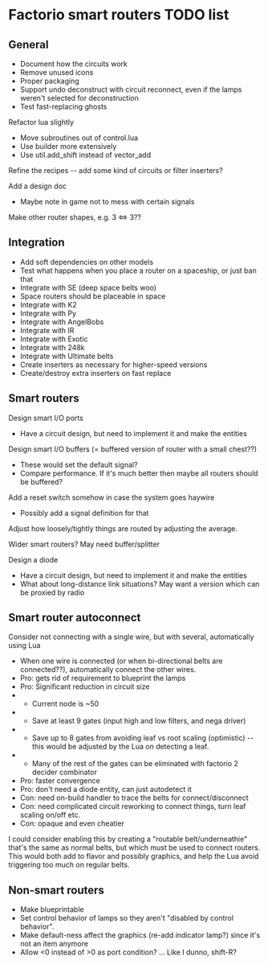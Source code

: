 # Factorio smart routers TODO list

## General
* Document how the circuits work
* Remove unused icons
* Proper packaging
* Support undo deconstruct with circuit reconnect, even if the lamps weren't selected for deconstruction
* Test fast-replacing ghosts

Refactor lua slightly
* Move subroutines out of control.lua
* Use builder more extensively
* Use util.add_shift instead of vector_add

Refine the recipes -- add some kind of circuits or filter inserters?

Add a design doc
* Maybe note in game not to mess with certain signals

Make other router shapes, e.g. 3 <=> 3??

## Integration

* Add soft dependencies on other models
* Test what happens when you place a router on a spaceship, or just ban that
* Integrate with SE (deep space belts woo)
* Space routers should be placeable in space
* Integrate with K2
* Integrate with Py
* Integrate with AngelBobs
* Integrate with IR
* Integrate with Exotic
* Integrate with 248k
* Integrate with Ultimate belts
* Create inserters as necessary for higher-speed versions
* Create/destroy extra inserters on fast replace

## Smart routers

Design smart I/O ports
* Have a circuit design, but need to implement it and make the entities

Design smart I/O buffers (= buffered version of router with a small chest??)
* These would set the default signal?
* Compare performance.  If it's much better then maybe all routers should be buffered?

Add a reset switch somehow in case the system goes haywire
* Possibly add a signal definition for that

Adjust how loosely/tightly things are routed by adjusting the average.

Wider smart routers?  May need buffer/splitter

Design a diode
* Have a circuit design, but need to implement it and make the entities
* What about long-distance link situations?  May want a version which can be proxied by radio

## Smart router autoconnect

Consider not connecting with a single wire, but with several, automatically using Lua
* When one wire is connected (or when bi-directional belts are connected??), automatically connect the other wires.
* Pro: gets rid of requirement to blueprint the lamps
* Pro: Significant reduction in circuit size
* * Current node is ~50
* * Save at least 9 gates (input high and low filters, and nega driver)
* * Save up to 8 gates from avoiding leaf vs root scaling (optimistic) -- this would be adjusted by the Lua on detecting a leaf.
* * Many of the rest of the gates can be eliminated with factorio 2 decider combinator
* Pro: faster convergence
* Pro: don't need a diode entity, can just autodetect it
* Con: need on-build handler to trace the belts for connect/disconnect
* Con: need complicated circuit reworking to connect things, turn leaf scaling on/off etc.
* Con: opaque and even cheatier

I could consider enabling this by creating a "routable belt/underneathie" that's the same as normal belts, but which must be used to connect routers.  This would both add to flavor and possibly graphics, and help the Lua avoid triggering too much on regular belts.

## Non-smart routers

* Make blueprintable
* Set control behavior of lamps so they aren't "disabled by control behavior".
* Make default-ness affect the graphics (re-add indicator lamp?) since it's not an item anymore
* Allow <0 instead of >0 as port condition? ... Like I dunno, shift-R?
